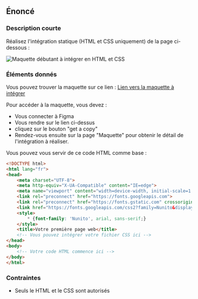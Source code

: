 ## Énoncé

### Description courte

Réalisez l'intégration statique (HTML et CSS uniquement) de la page ci-dessous : 

![Maquette débutant à intégrer en HTML et CSS](https://raw.githubusercontent.com/Microleadoff/content/master/lang/fr/projects/images_projets/Projet%20HTML%20CSS%20int%C3%A9gration%20page%20d%C3%A9butant.png)

### Éléments donnés

Vous pouvez trouver la maquette sur ce lien : <a href="https://www.figma.com/community/file/1212413779386428565?fuid=1045029214149200129" target="_blank" title="Lien vers la maquette à intégrer">Lien vers la maquette à intégrer</a>

Pour accéder à la maquette, vous devez : 
- Vous connecter à Figma
- Vous rendre sur le lien ci-dessus
- cliquez sur le bouton "get a copy"
- Rendez-vous ensuite sur la page "Maquette" pour obtenir le détail de l'intégration à réaliser.

Vous pouvez vous servir de ce code HTML comme base : 

```html
<!DOCTYPE html>
<html lang="fr">
<head>
    <meta charset="UTF-8">
    <meta http-equiv="X-UA-Compatible" content="IE=edge">
    <meta name="viewport" content="width=device-width, initial-scale=1.0">
    <link rel="preconnect" href="https://fonts.googleapis.com">
    <link rel="preconnect" href="https://fonts.gstatic.com" crossorigin>
    <link href="https://fonts.googleapis.com/css2?family=Nunito&display=swap" rel="stylesheet">
    <style>
        * {font-family: 'Nunito', arial, sans-serif;}
    </style>
    <title>Votre première page web</title>
    <!-- Vous pouvez intégrer votre fichier CSS ici -->
</head>
<body>
    <!-- Votre code HTML commence ici -->
</body>
</html>
```


### Contraintes

- Seuls le HTML et le CSS sont autorisés
